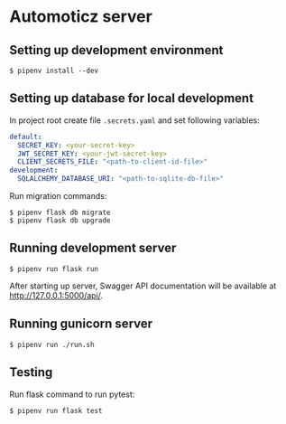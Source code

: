 # Automoticz server

## Setting up development environment

```shell
$ pipenv install --dev
```

## Setting up database for local development

In project root create file `.secrets.yaml` and set following variables:

```yaml
default:
  SECRET_KEY: <your-secret-key>
  JWT_SECRET_KEY: <your-jwt-secret-key>
  CLIENT_SECRETS_FILE: "<path-to-client-id-file>"
development:
  SQLALCHEMY_DATABASE_URI: "<path-to-sqlite-db-file>"
```

Run migration commands:

```shell
$ pipenv flask db migrate
$ pipenv flask db upgrade
```

## Running development server

```shell
$ pipenv run flask run
```

After starting up server, Swagger API documentation will be available at http://127.0.0.1:5000/api/. 

## Running gunicorn server

```
$ pipenv run ./run.sh
```

## Testing

Run flask command to run pytest:
```shell
$ pipenv run flask test
```
